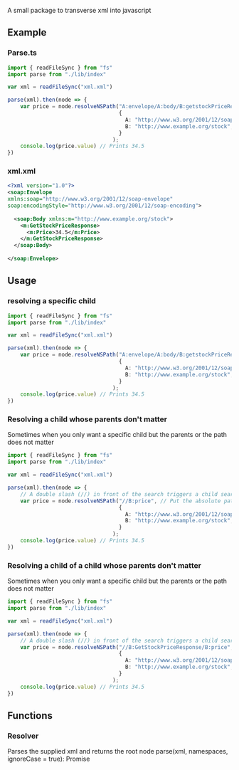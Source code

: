 A small package to transverse xml into javascript

## Example

### Parse.ts
```typescript
import { readFileSync } from "fs"
import parse from "./lib/index"

var xml = readFileSync("xml.xml")

parse(xml).then(node => {
    var price = node.resolveNSPath("A:envelope/A:body/B:getstockPriceResponsE/B:price",
                                   {
                                     A: "http://www.w3.org/2001/12/soap-envelope",
                                     B: "http://www.example.org/stock",
                                   }
                                 );
    console.log(price.value) // Prints 34.5
})
```

### xml.xml
```xml
<?xml version="1.0"?>
<soap:Envelope
xmlns:soap="http://www.w3.org/2001/12/soap-envelope"
soap:encodingStyle="http://www.w3.org/2001/12/soap-encoding">
 
  <soap:Body xmlns:m="http://www.example.org/stock">
    <m:GetStockPriceResponse>
      <m:Price>34.5</m:Price>
    </m:GetStockPriceResponse>
  </soap:Body>
 
</soap:Envelope>
```

## Usage

### resolving a specific child
```typescript
import { readFileSync } from "fs"
import parse from "./lib/index"

var xml = readFileSync("xml.xml")

parse(xml).then(node => {
    var price = node.resolveNSPath("A:envelope/A:body/B:getstockPriceResponsE/B:price", // Put the absolute path to the child in here
                                   {
                                     A: "http://www.w3.org/2001/12/soap-envelope",
                                     B: "http://www.example.org/stock",
                                   }
                                 );
    console.log(price.value) // Prints 34.5
})
```

### Resolving a child whose parents don't matter
Sometimes when you only want a specific child but the parents or the path does not matter
```typescript
import { readFileSync } from "fs"
import parse from "./lib/index"

var xml = readFileSync("xml.xml")

parse(xml).then(node => {
    // A double slash (//) in front of the search triggers a child search
    var price = node.resolveNSPath("//B:price", // Put the absolute path to the child in here
                                   {
                                     A: "http://www.w3.org/2001/12/soap-envelope",
                                     B: "http://www.example.org/stock",
                                   }
                                 );
    console.log(price.value) // Prints 34.5
})
```

### Resolving a child of a child whose parents don't matter
Sometimes when you only want a specific child but the parents or the path does not matter
```typescript
import { readFileSync } from "fs"
import parse from "./lib/index"

var xml = readFileSync("xml.xml")

parse(xml).then(node => {
    // A double slash (//) in front of the search triggers a child search
    var price = node.resolveNSPath("//B:GetStockPriceResponse/B:price", // Put the absolute path to the child in here
                                   {
                                     A: "http://www.w3.org/2001/12/soap-envelope",
                                     B: "http://www.example.org/stock",
                                   }
                                 );
    console.log(price.value) // Prints 34.5
})
```

## Functions
### Resolver 

Parses the supplied xml and returns the root node
parse(xml, namespaces, ignoreCase = true): Promise<XmlNode>